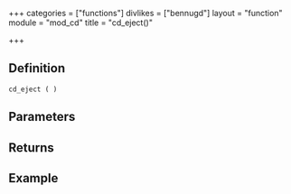 +++
categories = ["functions"]
divlikes = ["bennugd"]
layout = "function"
module = "mod_cd"
title = "cd_eject()"

+++

## Definition

    cd_eject ( )

## Parameters

## Returns

## Example
